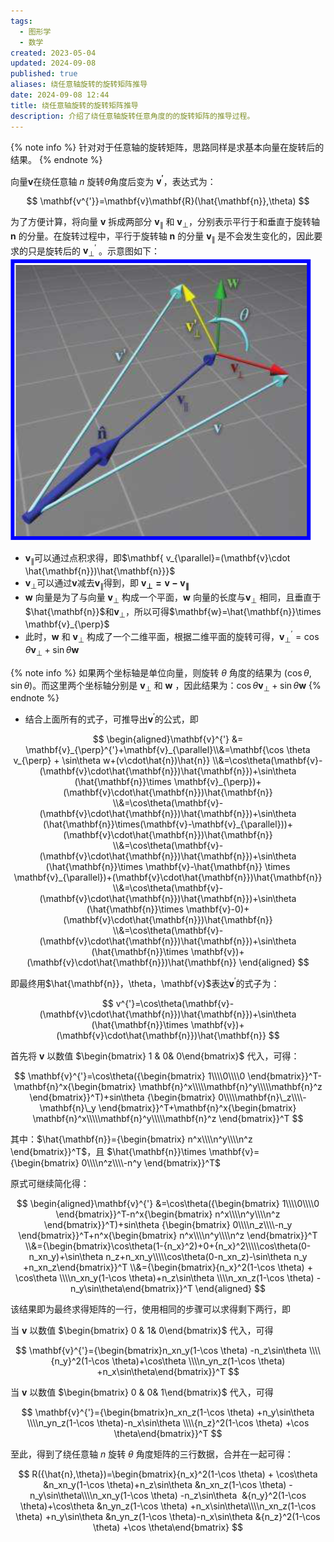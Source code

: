 ```yaml
---
tags:
  - 图形学
  - 数学
created: 2023-05-04
updated: 2024-09-08
published: true
aliases: 绕任意轴旋转的旋转矩阵推导
date: 2024-09-08 12:44
title: 绕任意轴旋转的旋转矩阵推导
description: 介绍了绕任意轴旋转任意角度的的旋转矩阵的推导过程。
---
```


{% note info %}
针对对于任意轴的旋转矩阵，思路同样是求基本向量在旋转后的结果。
{% endnote %}

向量$\mathbf{v}$在绕任意轴 $n$ 旋转$\theta$角度后变为 $\mathbf{v^{'}}$，表达式为：

$$ \mathbf{v^{'}}=\mathbf{v}\mathbf{R}(\hat{\mathbf{n}},\theta) $$

为了方便计算，将向量 $\mathbf{v}$ 拆成两部分 $\mathbf{v}_{\parallel}$ 和 $\mathbf{v}_{\perp}$，分别表示平行于和垂直于旋转轴 $\mathbf{n}$ 的分量。在旋转过程中，平行于旋转轴 $\mathbf{n}$ 的分量 $\mathbf{v}_{\parallel}$ 是不会发生变化的，因此要求的只是旋转后的 $\mathbf{v}^{'}_{\perp}$ 。示意图如下：
![拆分向量 V](/rotate_about_arbitary_axis/image-20220130144151778.png)

-   $\mathbf{v}_{\parallel}$可以通过点积求得，即$\mathbf{ v_{\parallel}=(\mathbf{v}\cdot \hat{\mathbf{n}})\hat{\mathbf{n}}}$
-   $\mathbf{v}_{\perp}$可以通过$\mathbf{v}$减去$\mathbf{v}_{\parallel}$得到，即 $\mathbf{v_{\perp}=\mathbf{v}-\mathbf{v}_{\parallel}}$
-   $\mathbf{w}$ 向量是为了与向量 $\mathbf{v}_{\perp}$ 构成一个平面，$\mathbf{w}$ 向量的长度与$\mathbf{v}_{\perp}$ 相同，且垂直于$\hat{\mathbf{n}}$和$\mathbf{v}_{\perp}$，所以可得$\mathbf{w}=\hat{\mathbf{n}}\times \mathbf{v}_{\perp}$
-   此时，$\mathbf{w}$ 和 $\mathbf{v}_{\perp}$ 构成了一个二维平面，根据二维平面的旋转可得，$\mathbf{v}_{\perp}^{'}=\cos \theta \mathbf{v}_{\perp} + \sin\theta \mathbf{w}$

{% note info %}
如果两个坐标轴是单位向量，则旋转 $\theta$ 角度的结果为 $(\cos \theta, \sin \theta)$。而这里两个坐标轴分别是 $\mathbf{v}_{\perp}$ 和 $\mathbf{w}$ ，因此结果为：$\cos \theta \mathbf{v}_{\perp} + \sin\theta \mathbf{w}$
{% endnote %}

-   结合上面所有的式子，可推导出$\mathbf{v}^{'}$的公式，即

$$
\begin{aligned}\mathbf{v}^{'} &= \mathbf{v}_{\perp}^{'}+\mathbf{v}_{\parallel}\\&=\mathbf{\cos \theta v_{\perp} + \sin\theta w+(v\cdot\hat{n})\hat{n}} \\&=\cos\theta(\mathbf{v}-(\mathbf{v}\cdot\hat{\mathbf{n}})\hat{\mathbf{n}})+\sin\theta (\hat{\mathbf{n}}\times \mathbf{v}_{\perp})+(\mathbf{v}\cdot\hat{\mathbf{n}})\hat{\mathbf{n}} \\&=\cos\theta(\mathbf{v}-(\mathbf{v}\cdot\hat{\mathbf{n}})\hat{\mathbf{n}})+\sin\theta (\hat{\mathbf{n}}\times(\mathbf{v}-\mathbf{v}_{\parallel}))+(\mathbf{v}\cdot\hat{\mathbf{n}})\hat{\mathbf{n}} \\&=\cos\theta(\mathbf{v}-(\mathbf{v}\cdot\hat{\mathbf{n}})\hat{\mathbf{n}})+\sin\theta (\hat{\mathbf{n}}\times \mathbf{v}-\hat{\mathbf{n}} \times \mathbf{v}_{\parallel})+(\mathbf{v}\cdot\hat{\mathbf{n}})\hat{\mathbf{n}} \\&=\cos\theta(\mathbf{v}-(\mathbf{v}\cdot\hat{\mathbf{n}})\hat{\mathbf{n}})+\sin\theta (\hat{\mathbf{n}}\times \mathbf{v}-0)+(\mathbf{v}\cdot\hat{\mathbf{n}})\hat{\mathbf{n}} \\&=\cos\theta(\mathbf{v}-(\mathbf{v}\cdot\hat{\mathbf{n}})\hat{\mathbf{n}})+\sin\theta (\hat{\mathbf{n}}\times \mathbf{v})+(\mathbf{v}\cdot\hat{\mathbf{n}})\hat{\mathbf{n}} \end{aligned}
$$

即最终用$\hat{\mathbf{n}}，\theta，\mathbf{v}$表达$\mathbf{v}^{'}$的式子为：

$$ v^{'}=\cos\theta(\mathbf{v}-(\mathbf{v}\cdot\hat{\mathbf{n}})\hat{\mathbf{n}})+\sin\theta (\hat{\mathbf{n}}\times \mathbf{v})+(\mathbf{v}\cdot\hat{\mathbf{n}})\hat{\mathbf{n}} $$

首先将 $\mathbf{v}$ 以数值 $\begin{bmatrix} 1 & 0& 0\end{bmatrix}$ 代入，可得：

$$ \mathbf{v}^{'}=\cos\theta({\begin{bmatrix} 1\\\\0\\\\0 \end{bmatrix}}^T-\mathbf{n}^x{\begin{bmatrix} \mathbf{n}^x\\\\\mathbf{n}^y\\\\\mathbf{n}^z \end{bmatrix}}^T)+sin\theta {\begin{bmatrix} 0\\\\\mathbf{n}\_z\\\\-\mathbf{n}\_y \end{bmatrix}}^T+\mathbf{n}^x{\begin{bmatrix} \mathbf{n}^x\\\\\mathbf{n}^y\\\\\mathbf{n}^z \end{bmatrix}}^T $$

其中：$\hat{\mathbf{n}}={\begin{bmatrix} n^x\\\\n^y\\\\n^z \end{bmatrix}}^T$，且 $\hat{\mathbf{n}}\times \mathbf{v}={\begin{bmatrix} 0\\\\n^z\\\\-n^y \end{bmatrix}}^T$

原式可继续简化得：

$$ \begin{aligned}\mathbf{v}^{'} &=\cos\theta({\begin{bmatrix} 1\\\\0\\\\0 \end{bmatrix}}^T-n^x{\begin{bmatrix} n^x\\\\n^y\\\\n^z \end{bmatrix}}^T)+sin\theta {\begin{bmatrix} 0\\\\n_z\\\\-n_y \end{bmatrix}}^T+n^x{\begin{bmatrix} n^x\\\\n^y\\\\n^z \end{bmatrix}}^T \\&={\begin{bmatrix}\cos\theta(1-{n_x}^2)+0+{n_x}^2\\\\\cos\theta(0-n_xn_y)+\sin\theta n_z+n_xn_y\\\\\cos\theta(0-n_xn_z)-\sin\theta n_y +n_xn_z\end{bmatrix}}^T \\&={\begin{bmatrix}{n_x}^2(1-\cos \theta) + \cos\theta \\\\n_xn_y(1-\cos \theta)+n_z\sin\theta \\\\n_xn_z(1-\cos \theta) -n_y\sin\theta\end{bmatrix}}^T \end{aligned} $$

该结果即为最终求得矩阵的一行，使用相同的步骤可以求得剩下两行，即

当 $\mathbf{v}$ 以数值 $\begin{bmatrix} 0 & 1& 0\end{bmatrix}$ 代入，可得

$$ \mathbf{v}^{'}={\begin{bmatrix}n_xn_y(1-\cos \theta) -n_z\sin\theta \\\\{n_y}^2(1-\cos \theta)+\cos\theta \\\\n_yn_z(1-\cos \theta) +n_x\sin\theta\end{bmatrix}}^T $$

当 $\mathbf{v}$ 以数值 $\begin{bmatrix} 0 & 0& 1\end{bmatrix}$ 代入，可得

$$ \mathbf{v}^{'}={\begin{bmatrix}n_xn_z(1-\cos \theta) +n_y\sin\theta \\\\n_yn_z(1-\cos \theta)-n_x\sin\theta \\\\{n_z}^2(1-\cos \theta) +\cos \theta\end{bmatrix}}^T $$

至此，得到了绕任意轴 $n$ 旋转 $\theta$ 角度矩阵的三行数据，合并在一起可得：

$$ R({\hat{n},\theta})=\begin{bmatrix}{n_x}^2(1-\cos \theta) + \cos\theta &n_xn_y(1-\cos \theta)+n_z\sin\theta &n_xn_z(1-\cos \theta) -n_y\sin\theta\\\\n_xn_y(1-\cos \theta) -n_z\sin\theta  &{n_y}^2(1-\cos \theta)+\cos\theta &n_yn_z(1-\cos \theta) +n_x\sin\theta\\\\n_xn_z(1-\cos \theta) +n_y\sin\theta &n_yn_z(1-\cos \theta)-n_x\sin\theta &{n_z}^2(1-\cos \theta) +\cos \theta\end{bmatrix} $$

